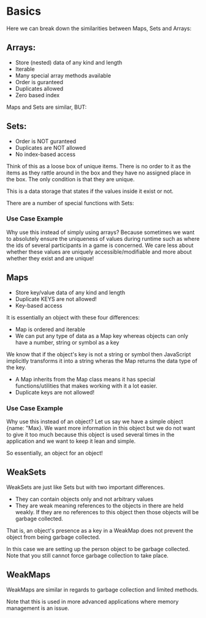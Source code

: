# Basics

Here we can break down the similarities between Maps, Sets and Arrays:

## Arrays:

- Store (nested) data of any kind and length
- Iterable
- Many special array methods available
- Order is guranteed
- Duplicates allowed
- Zero based index

Maps and Sets are similar, BUT:

## Sets:

- Order is NOT guranteed
- Duplicates are NOT allowed
- No index-based access

Think of this as a loose box of unique items. There is no order to it as the items as they rattle around in the box and they have no assigned place in the box. The only condition is that they are unique.

This is a data storage that states if the values inside it exist or not.

There are a number of special functions with Sets:

### Use Case Example

Why use this instead of simply using arrays? Because sometimes we want to absolutely ensure the uniqueness of values during runtime such as where the ids of several participants in a game is concerned. We care less about whether these values are uniquely accessible/modifiable and more about whether they exist and are unique!

<script>
const ids = new Set(["E121", "E589", "E735"]);

// This allows for iteration through the set.
for (const entry of ids.values()) {
  console.log(entry); // log out the item itself.
}

// This allows for addition/deletion of a value
ids.delete("E589");
ids.add("E000");

// Simple check to see if it exists
console.log(ids.has("E000"));
</script>

## Maps

- Store key/value data of any kind and length
- Duplicate KEYS are not allowed!
- Key-based access

It is essentially an object with these four differences:

- Map is ordered and iterable
- We can put any type of data as a Map key whereas objects can only have a number, string or symbol as a key

We know that if the object's key is not a string or symbol then JavaScript implicitly transforms it into a string wheras the Map returns the data type of the key.

- A Map inherits from the Map class means it has special functions/utilities that makes working with it a lot easier.
- Duplicate keys are not allowed!

### Use Case Example

Why use this instead of an object? Let us say we have a simple object {name: "Max}. We want more information in this object but we do not want to give it too much because this object is used several times in the application and we want to keep it lean and simple.

So essentially, an object for an object!

<script>
const person1 = { name: "Max" };
const person2 = { name: "Manuel" };

const personData = new Map([
  [
    person1,
    [
      { date: "yesterday", price: 300 },
      { date: "today", price: 400 },
    ],
  ],
  [
    person2,
    [
      { date: "yesterday", price: 800 },
      { date: "today", price: 100 },
    ],
  ],
]);

// add a new purchase to person2's array
personData.set(person2, [
  ...personData.get(person1),
  { date: "next week", price: 20 },
]);
// output all the K/V pairs (no need to use values like for Sets)
for (const [key, value] of personData.entries()) {
  console.log(key, value);
}
// output the keys only (same for values)
for (const key of personData.keys()) {
  console.log(key);
}
</script>

## WeakSets 

WeakSets are just like Sets but with two important differences. 

- They can contain objects only and not arbitrary values
- They are weak meaning references to the objects in there are held weakly. If they are no references to this object then those objects will be garbage collected. 

That is, an object's presence as a key in a WeakMap does not prevent the object from being garbage collected. 

<script>
let person = {name: 'Max'};
const persons = new WeakSet();
persons.add(persons);

// ..some operations
person = null;

console.log(persons);
</script>

In this case we are setting up the person object to be garbage collected. Note that you still cannot force garbage collection to take place. 

## WeakMaps

WeakMaps are similar in regards to garbage collection and limited methods. 

<script>
let person = {name: 'Max'};
const persons = new WeakMap();

persons.set(person, 'Extra info!');

// ..some operations
person = null;

console.log(persons);
</script>

Note that this is used in more advanced applications where memory management is an issue. 